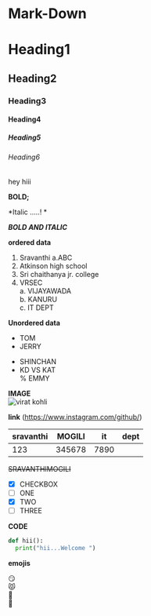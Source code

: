 # Mark-Down
# Heading1
## Heading2
### Heading3
#### Heading4
##### Heading5
###### Heading6
hey hiii

**BOLD;**

*Italic .....! *

***BOLD AND ITALIC***

**ordered data**
1. Sravanthi
    a.ABC  
2. Atkinson high school    
3. Sri chaithanya jr. college
4. VRSEC    
    a. VIJAYAWADA   
    b. KANURU  
    c. IT DEPT
    
    
    
 **Unordered data**
 - TOM
 - JERRY   
 + SHINCHAN   
 + KD VS KAT   
    % EMMY   

**IMAGE**                
![virat kohli](https://etimg.etb2bimg.com/photo/78073419.cms)

**link**
(https://www.instagram.com/github/)

|sravanthi|MOGILI|it|dept|       
|------|------|------|------|     
|123|345678|7890|   
 
 ~~SRAVANTHIMOGILI~~
 - [X] CHECKBOX
 - [ ] ONE    
 - [X] TWO    
 - [ ] THREE   
 
 **CODE** 
   
  ```PYTHON
 def hii():
    print("hii...Welcome ")
 ```
 **emojis**
 
:smirk:        
:pouting_cat:        
:japanese_ogre:       	   
:japanese_goblin:     
   
 
 
 
 
